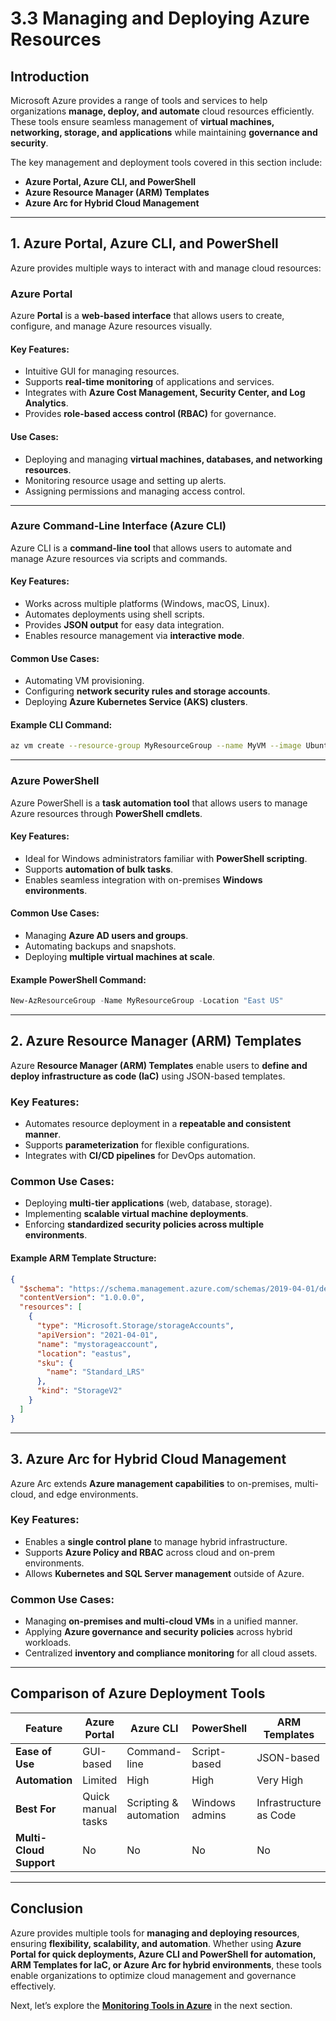# 3.3 Managing and Deploying Azure Resources

## **Introduction**
Microsoft Azure provides a range of tools and services to help organizations **manage, deploy, and automate** cloud resources efficiently. These tools ensure seamless management of **virtual machines, networking, storage, and applications** while maintaining **governance and security**.

The key management and deployment tools covered in this section include:
- **Azure Portal, Azure CLI, and PowerShell**
- **Azure Resource Manager (ARM) Templates**
- **Azure Arc for Hybrid Cloud Management**

---

## **1. Azure Portal, Azure CLI, and PowerShell**
Azure provides multiple ways to interact with and manage cloud resources:

### **Azure Portal**
Azure **Portal** is a **web-based interface** that allows users to create, configure, and manage Azure resources visually.

#### **Key Features:**
- Intuitive GUI for managing resources.
- Supports **real-time monitoring** of applications and services.
- Integrates with **Azure Cost Management, Security Center, and Log Analytics**.
- Provides **role-based access control (RBAC)** for governance.

#### **Use Cases:**
- Deploying and managing **virtual machines, databases, and networking resources**.
- Monitoring resource usage and setting up alerts.
- Assigning permissions and managing access control.

---

### **Azure Command-Line Interface (Azure CLI)**
Azure CLI is a **command-line tool** that allows users to automate and manage Azure resources via scripts and commands.

#### **Key Features:**
- Works across multiple platforms (Windows, macOS, Linux).
- Automates deployments using shell scripts.
- Provides **JSON output** for easy data integration.
- Enables resource management via **interactive mode**.

#### **Common Use Cases:**
- Automating VM provisioning.
- Configuring **network security rules and storage accounts**.
- Deploying **Azure Kubernetes Service (AKS) clusters**.

#### **Example CLI Command:**
```bash
az vm create --resource-group MyResourceGroup --name MyVM --image UbuntuLTS --admin-username azureuser
```

---

### **Azure PowerShell**
Azure PowerShell is a **task automation tool** that allows users to manage Azure resources through **PowerShell cmdlets**.

#### **Key Features:**
- Ideal for Windows administrators familiar with **PowerShell scripting**.
- Supports **automation of bulk tasks**.
- Enables seamless integration with on-premises **Windows environments**.

#### **Common Use Cases:**
- Managing **Azure AD users and groups**.
- Automating backups and snapshots.
- Deploying **multiple virtual machines at scale**.

#### **Example PowerShell Command:**
```powershell
New-AzResourceGroup -Name MyResourceGroup -Location "East US"
```

---

## **2. Azure Resource Manager (ARM) Templates**
Azure **Resource Manager (ARM) Templates** enable users to **define and deploy infrastructure as code (IaC)** using JSON-based templates.

### **Key Features:**
- Automates resource deployment in a **repeatable and consistent manner**.
- Supports **parameterization** for flexible configurations.
- Integrates with **CI/CD pipelines** for DevOps automation.

### **Common Use Cases:**
- Deploying **multi-tier applications** (web, database, storage).
- Implementing **scalable virtual machine deployments**.
- Enforcing **standardized security policies across multiple environments**.

#### **Example ARM Template Structure:**
```json
{
  "$schema": "https://schema.management.azure.com/schemas/2019-04-01/deploymentTemplate.json#",
  "contentVersion": "1.0.0.0",
  "resources": [
    {
      "type": "Microsoft.Storage/storageAccounts",
      "apiVersion": "2021-04-01",
      "name": "mystorageaccount",
      "location": "eastus",
      "sku": {
        "name": "Standard_LRS"
      },
      "kind": "StorageV2"
    }
  ]
}
```

---

## **3. Azure Arc for Hybrid Cloud Management**
Azure Arc extends **Azure management capabilities** to on-premises, multi-cloud, and edge environments.

### **Key Features:**
- Enables a **single control plane** to manage hybrid infrastructure.
- Supports **Azure Policy and RBAC** across cloud and on-prem environments.
- Allows **Kubernetes and SQL Server management** outside of Azure.

### **Common Use Cases:**
- Managing **on-premises and multi-cloud VMs** in a unified manner.
- Applying **Azure governance and security policies** across hybrid workloads.
- Centralized **inventory and compliance monitoring** for all cloud assets.

---

## **Comparison of Azure Deployment Tools**

| Feature | Azure Portal | Azure CLI | PowerShell | ARM Templates | Azure Arc |
|---------|-------------|-----------|------------|--------------|-----------|
| **Ease of Use** | GUI-based | Command-line | Script-based | JSON-based | Multi-cloud UI |
| **Automation** | Limited | High | High | Very High | High |
| **Best For** | Quick manual tasks | Scripting & automation | Windows admins | Infrastructure as Code | Hybrid cloud management |
| **Multi-Cloud Support** | No | No | No | No | Yes |

---

## **Conclusion**
Azure provides multiple tools for **managing and deploying resources**, ensuring **flexibility, scalability, and automation**. Whether using **Azure Portal for quick deployments, Azure CLI and PowerShell for automation, ARM Templates for IaC, or Azure Arc for hybrid environments**, these tools enable organizations to optimize cloud management and governance effectively.

Next, let’s explore the **[Monitoring Tools in Azure](https://github.com/solutions-for-realvalue/Cloud-Specialist-Journey/blob/main/AZ-900-Fundamentals/3-Describe-Azure-Management-Governance/3.4-Monitoring-Tools.md)** in the next section.